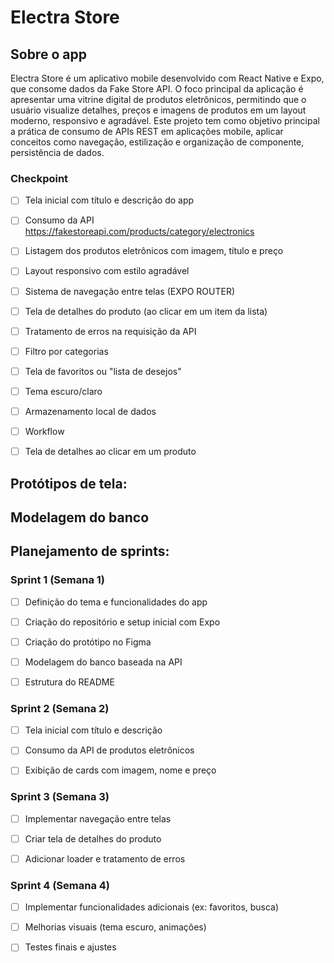 # Electra Store

## Sobre o app
Electra Store é um aplicativo mobile desenvolvido com React Native e Expo, que consome dados da Fake Store API. O foco principal da aplicação é apresentar uma vitrine digital de produtos eletrônicos, permitindo que o usuário visualize detalhes, preços e imagens de produtos em um layout moderno, responsivo e agradável.
Este projeto tem como objetivo principal a prática de consumo de APIs REST em aplicações mobile, aplicar conceitos como navegação, estilização e organização de componente, persistência de dados. 

### Checkpoint

- [ ] Tela inicial com título e descrição do app

- [ ] Consumo da API https://fakestoreapi.com/products/category/electronics

- [ ] Listagem dos produtos eletrônicos com imagem, título e preço

- [ ] Layout responsivo com estilo agradável

- [ ] Sistema de navegação entre telas (EXPO ROUTER)

- [ ] Tela de detalhes do produto (ao clicar em um item da lista)

- [ ] Tratamento de erros na requisição da API

- [ ] Filtro por categorias

- [ ] Tela de favoritos ou "lista de desejos"

- [ ] Tema escuro/claro 

- [ ]  Armazenamento local de dados

- [ ] Workflow

- [ ] Tela de detalhes ao clicar em um produto
      

## Protótipos de tela: 

## Modelagem do banco


## Planejamento de sprints: 

### Sprint 1 (Semana 1)
- [ ] Definição do tema e funcionalidades do app

- [ ] Criação do repositório e setup inicial com Expo

- [ ] Criação do protótipo no Figma

- [ ] Modelagem do banco baseada na API

- [ ] Estrutura do README

### Sprint 2 (Semana 2)
- [ ] Tela inicial com título e descrição

- [ ] Consumo da API de produtos eletrônicos

- [ ] Exibição de cards com imagem, nome e preço

### Sprint 3 (Semana 3)
- [ ] Implementar navegação entre telas

- [ ] Criar tela de detalhes do produto

- [ ] Adicionar loader e tratamento de erros

### Sprint 4 (Semana 4)
- [ ] Implementar funcionalidades adicionais (ex: favoritos, busca)

- [ ] Melhorias visuais (tema escuro, animações)

- [ ] Testes finais e ajustes



